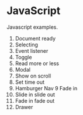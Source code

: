 # JavaScript

Javascript examples.

1. Document ready
2. Selecting
3. Event listener
4. Toggle
6. Read more or less
5. Modal
6. Show on scroll
7. Set time out
8. Hamburger Nav
9	Fade in
10. Slide in slide out
11. Fade in fade out
12. Drawer
